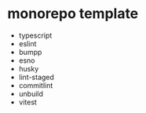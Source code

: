# monorepo template


- typescript
- eslint
- bumpp
- esno
- husky
- lint-staged
- commitlint
- unbuild
- vitest
